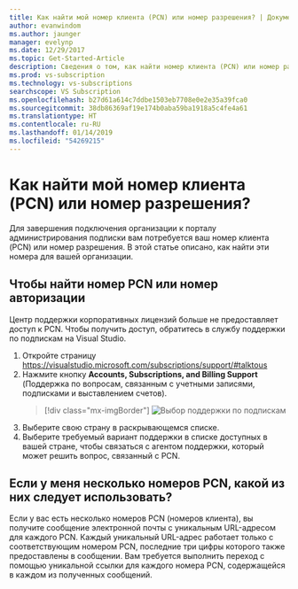 ```yaml
---
title: Как найти мой номер клиента (PCN) или номер разрешения? | Документы Майкрософт
author: evanwindom
ms.author: jaunger
manager: evelynp
ms.date: 12/29/2017
ms.topic: Get-Started-Article
description: Сведения о том, как найти номер клиента (PCN) или номер разрешения
ms.prod: vs-subscription
ms.technology: vs-subscriptions
searchscope: VS Subscription
ms.openlocfilehash: b27d61a614c7ddbe1503eb7708e0e2e35a39fca0
ms.sourcegitcommit: 38db86369af19e174b0aba59ba1918a5c4fe4a61
ms.translationtype: HT
ms.contentlocale: ru-RU
ms.lasthandoff: 01/14/2019
ms.locfileid: "54269215"
---
```

# <a name="how-do-i-locate-my-public-customer-number-pcn-or-authorization-number"></a>Как найти мой номер клиента (PCN) или номер разрешения?

Для завершения подключения организации к порталу администрирования подписки вам потребуется ваш номер клиента (PCN) или номер разрешения. В этой статье описано, как найти эти номера для вашей организации.  

## <a name="to-locate-your-pcn-or-authorization-number"></a>Чтобы найти номер PCN или номер авторизации

Центр поддержки корпоративных лицензий больше не предоставляет доступ к PCN.  Чтобы получить доступ, обратитесь в службу поддержки по подпискам на Visual Studio.
1. Откройте страницу https://visualstudio.microsoft.com/subscriptions/support/#talktous
2. Нажмите кнопку **Accounts, Subscriptions, and Billing Support** (Поддержка по вопросам, связанным с учетными записями, подписками и выставлением счетов).
    > [!div class="mx-imgBorder"]
    > ![Выбор поддержки по подпискам](_img/vlsc/vlsc-pcn.png)
3. Выберите свою страну в раскрывающемся списке.
4. Выберите требуемый вариант поддержки в списке доступных в вашей стране, чтобы связаться с агентом поддержки, который может решить вопрос, связанный с PCN.  

## <a name="if-i-have-more-than-one-pcn-which-one-should-i-use"></a>Если у меня несколько номеров PCN, какой из них следует использовать?

Если у вас есть несколько номеров PCN (номеров клиента), вы получите сообщение электронной почты с уникальным URL-адресом для каждого PCN. Каждый уникальный URL-адрес работает только с соответствующим номером PCN, последние три цифры которого также предоставлены в сообщении. Вам требуется выполнить переход с помощью уникальной ссылки для каждого номера PCN, содержащейся в каждом из полученных сообщений. 